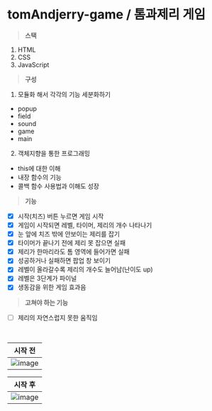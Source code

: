 # tomAndjerry-game / 톰과제리 게임
> **스택**
1. HTML
2. CSS
3. JavaScript
> **구성**
1. 모듈화 해서 각각의 기능 세분화하기
- popup
- field
- sound 
- game
- main
2. 객체지향을 통한 프로그래밍 
- this에 대한 이해
- 내장 함수의 기능
- 콜백 함수 사용법과 이해도 성장
> **기능**
- [x] 시작(치즈) 버튼 누르면 게임 시작
- [x] 게임이 시작되면 레벨, 타이머, 제리의 개수 나타나기
- [x] 눈 앞에 치즈 밖에 안보이는 제리를 잡기
- [x] 타이머가 끝나기 전에 제리 못 잡으면 실패 
- [x] 제리가 한마리라도 톰 영역에 들어가면 실패
- [x] 성공하거나 실패하면 팝업 창 보이기
- [x] 레벨이 올라갈수록 제리의 개수도 늘어남(난이도 up)
- [x] 레벨은 3단계가 파이널
- [x] 생동감을 위한 게임 효과음 

> **고쳐야 하는 기능**
- [ ] 제리의 자연스럽지 못한 움직임 
<br />

|시작 전|
|--|
|![image](https://user-images.githubusercontent.com/68316994/173488203-10022293-e8e7-42a0-afa3-5ea6ff0c8821.png)|

|시작 후|
|--|
|![image](https://user-images.githubusercontent.com/68316994/173489559-7dfd0f3d-d73b-4d8b-9887-47fc45d93aa9.png)|
